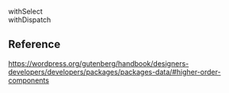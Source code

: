 withSelect  
withDispatch  

## Reference
https://wordpress.org/gutenberg/handbook/designers-developers/developers/packages/packages-data/#higher-order-components
